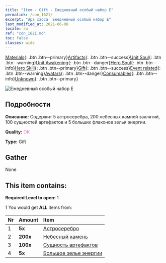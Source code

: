 ```yaml
---
title: "Item - Gift - Ежедневный особый набор E"
permalink: /con_1621/
excerpt: "Эра хаоса  Ежедневный особый набор E"
last_modified_at: 2021-06-08
locale: ru
ref: "con_1621.md"
toc: false
classes: wide
---
```

 [Materials](/ItemsRU/){: .btn .btn--primary}[Artifacts](/ItemsRU/Artifacts/){: .btn .btn--success}[Unit Soul](/ItemsRU/UnitSoul/){: .btn .btn--warning}[Unit Awakening](/ItemsRU/UnitAwakening/){: .btn .btn--danger}[Hero Soul](/ItemsRU/HeroSoul/){: .btn .btn--info}[Hero Skill](/ItemsRU/HeroSkill/){: .btn .btn--primary}[Gift](/ItemsRU/Gift/){: .btn .btn--success}[Event related](/ItemsRU/Events/){: .btn .btn--warning}[Avatars](/ItemsRU/Avatars/){: .btn .btn--danger}[Consumables](/ItemsRU/Consumables/){: .btn .btn--info}[Unknown](/ItemsRU/Unknown/){: .btn .btn--primary}

 ![Ежедневный особый набор E](/images/t/i_907237.png)

## Подробности
 **Описание:** Содержит 5 астросеребра, 200 небесных камней заклятий, 100 сущностей артефактов и 5 больших флаконов зелья энергии.

 **Quality:** <span style="color: #DA70D6">OK</span>

 **Type:** Gift

## Gather

  None

## This item contains:

 **Required Level to open:** 1

 1 You would get **ALL** items  from:

  | Nr | Amount |     Item    |
  |:---|:-------|:------------|
  | 1 |  **5x** | [Астросеребро](/ItemsRU/con_969/) |  | 
  | 2 |  **200x** | [Небесный камень](/ItemsRU/art_188/) |  | 
  | 3 |  **100x** | [Сущность артефактов](/ItemsRU/con_905/) |  | 
  | 4 |  **5x** | [Большое зелье энергии](/ItemsRU/con_706/) |  | 
